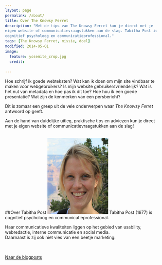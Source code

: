 ```yaml
---
layout: page
permalink: /about/
title: Over The Knowsy Ferret
description: "Met de tips van The Knowsy Ferret kun je direct met je
eigen website of communicatievraagstukken aan de slag. Tabitha Post is
cognitief psycholoog en communicatieprofessional."
tags: [The Knowsy Ferret, missie, doel]
modified: 2014-05-01
image:
  feature: yosemite_crop.jpg
  credit: 
  
---
```

Hoe schrijf ik goede webteksten? Wat kan ik doen om
mijn site vindbaar te maken voor webgebruikers? Is mijn website gebruikersvriendelijk? Wat is het nut van metadata en
hoe pas ik dit toe? Hoe hou ik een goede presentatie? Wat zijn de
kenmerken van een persbericht?

Dit is zomaar een greep uit de vele onderwerpen waar <em>The Knowsy
Ferret</em> antwoord op geeft.

Aan de hand van duidelijke uitleg, praktische tips en adviezen kun je direct
met je eigen website of communicatievraagstukken aan de slag!
<br><br>



##Over Tabitha Post
<img class="floatright" height="250" width="200" src="/images/tabithapost.jpg">
Tabitha Post (1977) is cognitief psycholoog en
communicatieprofessional.

Haar communicatieve kwaliteiten liggen op het gebied van usability, webredactie, interne communicatie en social media.<br>
Daarnaast is zij ook niet vies van een beetje marketing.

<br><br>
<a markdown="0" href="{{ site.url }}/" class="btn">Naar
de blogposts</a>

